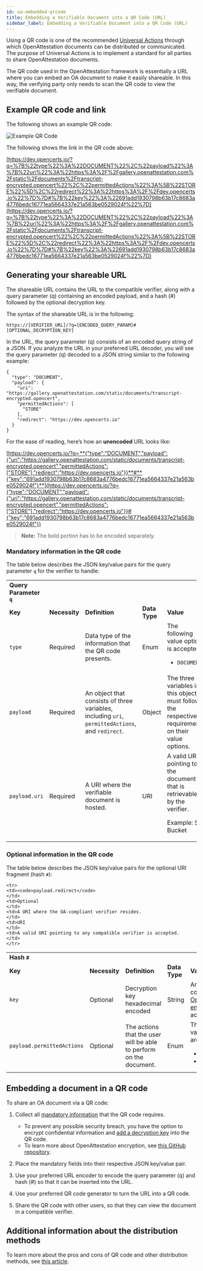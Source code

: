 ```yaml
---
id: oa-embedded-qrcode
title: Embedding a Verifiable Document into a QR Code (URL)
sidebar_label: Embedding a Verifiable Document into a QR Code (URL)
---
```


Using a QR code is one of the recommended [Universal Actions](https://github.com/Open-Attestation/adr/blob/master/universal_actions.md#universal-actions-for-open-attestation-documents) through which OpenAttestation documents can be distributed or communicated. The purpose of Universal Actions is to implement a standard for all parties to share OpenAttestation documents.

The QR code used in the OpenAttestation framework is essentially a URL where you can embed an OA document to make it easily shareable. In this way, the verifying party only needs to scan the QR code to view the verifiable document. 


## Example QR code and link

The following shows an example QR code:

![Example QR Code](/docs/developer-section/quickstart/oa-embedded-qrcode/example-qrcode.png)


The following shows the link in the QR code above: 

[https://dev.opencerts.io/?q=%7B%22type%22%3A%22DOCUMENT%22%2C%22payload%22%3A%7B%22uri%22%3A%22https%3A%2F%2Fgallery.openattestation.com%2Fstatic%2Fdocuments%2Ftranscript-encrypted.opencert%22%2C%22permittedActions%22%3A%5B%22STORE%22%5D%2C%22redirect%22%3A%22https%3A%2F%2Fdev.opencerts.io%22%7D%7D#%7B%22key%22%3A%22691add1930798b63b17c8683a4776bedc16771ea5664337e21a563be0529024f%22%7D](https://dev.opencerts.io/?q=%7B%22type%22%3A%22DOCUMENT%22%2C%22payload%22%3A%7B%22uri%22%3A%22https%3A%2F%2Fgallery.openattestation.com%2Fstatic%2Fdocuments%2Ftranscript-encrypted.opencert%22%2C%22permittedActions%22%3A%5B%22STORE%22%5D%2C%22redirect%22%3A%22https%3A%2F%2Fdev.opencerts.io%22%7D%7D#%7B%22key%22%3A%22691add1930798b63b17c8683a4776bedc16771ea5664337e21a563be0529024f%22%7D)


## Generating your shareable URL

The shareable URL contains the URL to the compatible verifier, along with a query parameter (q) containing an encoded payload, and a hash (#) followed by the optional decryption key.

The syntax of the shareable URL is in the following: 


```
https://[VERIFIER_URL]/?q=[ENCODED_QUERY_PARAM]#[OPTIONAL_DECRYPTION_KEY]
```


In the URL, the query parameter (q) consists of an encoded query string of a JSON. If you analyze the URL in your preferred URL decoder, you will see the query parameter (q) decoded to a JSON string similar to the following example:


```
{
  "type": "DOCUMENT",
  "payload": {
    "uri": "https://gallery.openattestation.com/static/documents/transcript-encrypted.opencert",
    "permittedActions": [
      "STORE"
    ],
    "redirect": "https://dev.opencerts.io"
  }
}
```



For the ease of reading, here’s how an **unencoded** URL looks like:



[https://dev.opencerts.io/?q= **{"type":"DOCUMENT","payload":{"uri":"https://gallery.openattestation.com/static/documents/transcript-encrypted.opencert","permittedActions":["STORE"],"redirect":"https://dev.opencerts.io"}}**#**{"key":"691add1930798b63b17c8683a4776bedc16771ea5664337e21a563be0529024f"}**​](https://dev.opencerts.io/?q={"type":"DOCUMENT","payload":{"uri":"https://gallery.openattestation.com/static/documents/transcript-encrypted.opencert","permittedActions":["STORE"],"redirect":"https://dev.opencerts.io"}}#{"key":"691add1930798b63b17c8683a4776bedc16771ea5664337e21a563be0529024f"})



>**Note:** The bold portion has to be encoded separately.


### Mandatory information in the QR code

The table below describes the JSON key/value pairs for the query parameter `q` for the verifier to handle: 


<table>
  <tr>
   <td><strong>Query Parameter <code>q</code></strong>
   </td>
  </tr>
  <tr>
   <td><strong>Key</strong>
   </td>
   <td><strong>Necessity</strong>
   </td>
   <td><strong>Definition</strong>
   </td>
   <td><strong>Data Type</strong>
   </td>
   <td><strong>Value</strong>
   </td>
  </tr>
  <tr>
   <td><code>type</code>
   </td>
   <td>Required
   </td>
   <td>Data type of the information that the QR code presents.
   </td>
   <td>Enum
   </td>
   <td>The following value option is accepted:
<ul>

<li><code>DOCUMENT</code>
</li>
</ul>
   </td>
  </tr>
  <tr>
   <td><code>payload</code>
   </td>
   <td>Required
   </td>
   <td>An object that consists of three variables, including <code>uri</code>, <code>permittedActions</code>, and <code>redirect</code>.
   </td>
   <td>Object
   </td>
   <td>The three variables in this object must follow the respective requirements on their value options.
   </td>
  </tr>
  <tr>
   <td><code>payload.uri</code>
   </td>
   <td>Required
   </td>
   <td>A URI where the verifiable document is hosted.
   </td>
   <td>URI
   </td>
   <td>A valid URI pointing to the document that is retrievable by the verifier. 
<p>Example: S3 Bucket</p>
   </td>
  </tr>
</table>



### Optional information in the QR code

The table below describes the JSON key/value pairs for the optional URI fragment (hash `#`): 


<table>
  <tr>
   <td><strong>Hash <code>#</code></strong>
   </td>
  </tr>

  <tr>
   <td><strong>Key</strong>
   </td>
   <td><strong>Necessity</strong>
   </td>
   <td><strong>Definition</strong>
   </td>
   <td><strong>Data Type</strong>
   </td>
   <td><strong>Value</strong>
   </td>
  </tr>

  <tr>
   <td><code>key</code>
   </td>
   <td>Optional
   </td>
   <td>Decryption key hexadecimal encoded
   </td>
   <td>String
   </td>
   <td>Any key compliant with <a href="https://github.com/Open-Attestation/oa-encryption">OpenAttestation encryption</a> is accepted. 
   </td>
  </tr>

  <tr>
    <td><code>payload.permittedActions</code>
    </td>
    <td>Optional
    </td>
    <td>The actions that the user will be able to perform on the document.
    </td>
    <td>Enum
    </td>
    <td>The following value options are accepted:
  <ul>

  <li><code>VIEW</code></li>

  <li><code>STORE</code></li>

  </ul>
    </td>
    </tr>
    
    <tr>
    <td><code>payload.redirect</code>
    </td>
    <td>Optional
    </td>
    <td>A URI where the OA-compliant verifier resides.
    </td>
    <td>URI
    </td>
    <td>A valid URI pointing to any compatible verifier is accepted.
    </td>
    </tr>

</table>


## Embedding a document in a QR code

To share an OA document via a QR code:  

1. Collect all [mandatory information](#mandatory-information-in-the-qr-code) that the QR code requires.
    * To prevent any possible security breach, you have the option to encrypt confidential information and [add a decryption key](#optional-information-in-the-qr-code) into the QR code. 
    * To learn more about OpenAttestation encryption, see [this GitHub repository](https://github.com/Open-Attestation/oa-encryption).

2. Place the mandatory fields into their respective JSON key/value pair.

3. Use your preferred URL encoder to encode the query parameter (q) and hash (#) so that it can be inserted into the URL. 

4. Use your preferred QR code generator to turn the URL into a QR code.

5. Share the QR code with other users, so that they can view the document in a compatible verifier.


## Additional information about the distribution methods

To learn more about the pros and cons of QR code and other distribution methods, see [this article](/docs/faq-section/faq04).